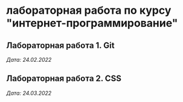 # лабораторная работа по курсу "интернет-программирование"


## Лабораторная работа 1. Git


*Дата: 24.02.2022*

## Лабораторная работа 2. CSS

*Дата: 24.03.2022*


